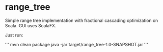 range_tree
==========

Simple range tree implementation with fractional cascading optimization on Scala. GUI uses ScalaFX.

Just run:

'''
mvn clean package
java -jar target/range_tree-1.0-SNAPSHOT.jar
'''